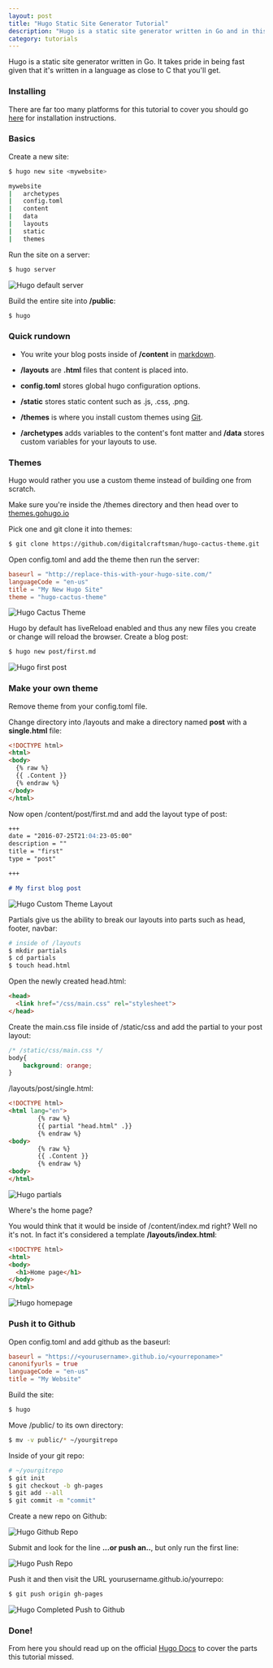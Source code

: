 ```yaml
---
layout: post
title: "Hugo Static Site Generator Tutorial"
description: "Hugo is a static site generator written in Go and in this tutorial we'll learn the basics of it and how it works."
category: tutorials
---
```


Hugo is a static site generator written in Go. It takes pride in being fast given that it's written in a language as close to C that you'll get.

<!--more-->

### Installing 

There are far too many platforms for this tutorial to cover you should go [here](https://gohugo.io/#action) for installation instructions.

### Basics

Create a new site:

```bash
$ hugo new site <mywebsite>
```

```bash
mywebsite
|   archetypes
|   config.toml
|   content
|   data
|   layouts
|   static
|   themes
```

Run the site on a server:

```bash
$ hugo server
```

![Hugo default server](/images/hugo-blank-server.png)

Build the entire site into **/public**:

```bash
$ hugo
```

### Quick rundown

* You write your blog posts inside of **/content** in [markdown](https://github.com/adam-p/markdown-here/wiki/Markdown-Cheatsheet).

* **/layouts** are **.html** files that content is placed into.

* **config.toml** stores global hugo configuration options.

* **/static** stores static content such as .js, .css, .png.

* **/themes** is where you install custom themes using [Git](https://git-scm.com/downloads). 

* **/archetypes** adds variables to the content's font matter and **/data** stores custom variables for your layouts to use. 

### Themes 

Hugo would rather you use a custom theme instead of building one from scratch.

Make sure you're inside the /themes directory and then head over to [themes.gohugo.io](https://themes.gohugo.io)

Pick one and git clone it into themes: 

```bash
$ git clone https://github.com/digitalcraftsman/hugo-cactus-theme.git
```

Open config.toml and add the theme then run the server: 

```toml
baseurl = "http://replace-this-with-your-hugo-site.com/"
languageCode = "en-us"
title = "My New Hugo Site"
theme = "hugo-cactus-theme"
```

![Hugo Cactus Theme](/images/hugo-cactus-theme.png)

Hugo by default has liveReload enabled and thus any new files you create or change will reload the browser. Create a blog post: 

```bash
$ hugo new post/first.md
```

![Hugo first post](/images/hugo-first-content.png)

### Make your own theme 

Remove theme from your config.toml file.

Change directory into /layouts and make a directory named **post** with a **single.html** file:

```html
<!DOCTYPE html>
<html>
<body>
  {% raw %}
  {{ .Content }}
  {% endraw %}
</body>
</html>
```

Now open /content/post/first.md and add the layout type of post:

```md
+++
date = "2016-07-25T21:04:23-05:00"
description = ""
title = "first"
type = "post"

+++

# My first blog post
```

![Hugo Custom Theme Layout](/images/hugo-custom-theme-one.png)

Partials give us the ability to break our layouts into parts such as head, footer, navbar:

```bash
# inside of /layouts
$ mkdir partials
$ cd partials
$ touch head.html
```

Open the newly created head.html:

```html
<head>
  <link href="/css/main.css" rel="stylesheet">
</head>
```

Create the main.css file inside of /static/css and add the partial to your post layout: 

```css
/* /static/css/main.css */
body{
	background: orange;
}
```

/layouts/post/single.html:

```html
<!DOCTYPE html>
<html lang="en">
		{% raw %}
        {{ partial "head.html" .}} 
		{% endraw %}
<body>
        {% raw %}
        {{ .Content }}
		{% endraw %}
<body>
</html>
```

![Hugo partials](/images/hugo-partials.png)

Where's the home page?

You would think that it would be inside of /content/index.md right? Well no it's not. In fact it's considered a template **/layouts/index.html**:

```html
<!DOCTYPE html>
<html>
<body>
  <h1>Home page</h1>
</body>
</html>
```

![Hugo homepage](/images/hugo-homepage.png)

### Push it to Github

Open config.toml and add github as the baseurl:

```toml
baseurl = "https://<yourusername>.github.io/<yourreponame>"
canonifyurls = true
languageCode = "en-us"
title = "My Website"
```

Build the site:

```bash
$ hugo
```

Move /public/ to its own directory:

```bash
$ mv -v public/* ~/yourgitrepo
```

Inside of your git repo:

```bash
# ~/yourgitrepo
$ git init 
$ git checkout -b gh-pages
$ git add --all
$ git commit -m "commit"
```

Create a new repo on Github: 

![Hugo Github Repo](/images/hugo-github-repo.png)

Submit and look for the line **...or push an..**, but only run the first line:

![Hugo Push Repo](/images/hugo-repo-push.png)

Push it and then visit the URL yourusername.github.io/yourrepo:

```bash
$ git push origin gh-pages
```

![Hugo Completed Push to Github](/images/hugo-pushed.png)

### Done! 

From here you should read up on the official [Hugo Docs](https://gohugo.io/overview/introduction/) to cover the parts this tutorial missed.

